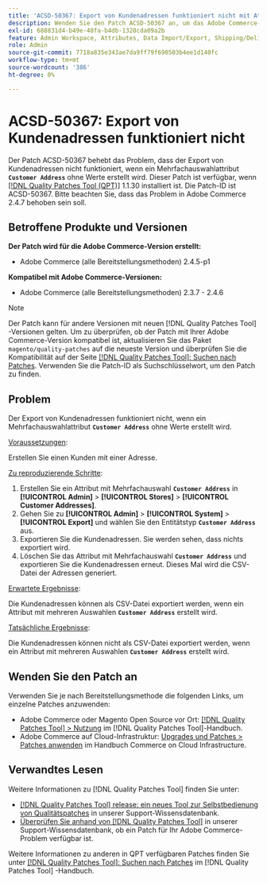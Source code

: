```yaml
---
title: 'ACSD-50367: Export von Kundenadressen funktioniert nicht mit Attribut mit Mehrfachauswahl'
description: Wenden Sie den Patch ACSD-50367 an, um das Adobe Commerce-Problem zu beheben, bei dem der Export von Kundenadressen nicht funktioniert, wenn ein Attribut mit Mehrfachauswahl **"Kundenadresse"** ohne Werte erstellt wird.
exl-id: 688831d4-b49e-48fa-b4db-1328cda09a2b
feature: Admin Workspace, Attributes, Data Import/Export, Shipping/Delivery
role: Admin
source-git-commit: 7718a835e343ae7da9ff79f690503b4ee1d140fc
workflow-type: tm+mt
source-wordcount: '386'
ht-degree: 0%

---
```


# ACSD-50367: Export von Kundenadressen funktioniert nicht

Der Patch ACSD-50367 behebt das Problem, dass der Export von Kundenadressen nicht funktioniert, wenn ein Mehrfachauswahlattribut **`Customer Address`** ohne Werte erstellt wird. Dieser Patch ist verfügbar, wenn [[!DNL Quality Patches Tool (QPT)]](/help/announcements/adobe-commerce-announcements/magento-quality-patches-released-new-tool-to-self-serve-quality-patches.md) 1.1.30 installiert ist. Die Patch-ID ist ACSD-50367. Bitte beachten Sie, dass das Problem in Adobe Commerce 2.4.7 behoben sein soll.

## Betroffene Produkte und Versionen

**Der Patch wird für die Adobe Commerce-Version erstellt:**

* Adobe Commerce (alle Bereitstellungsmethoden) 2.4.5-p1

**Kompatibel mit Adobe Commerce-Versionen:**

* Adobe Commerce (alle Bereitstellungsmethoden) 2.3.7 - 2.4.6

>[!NOTE]
>
>Der Patch kann für andere Versionen mit neuen [!DNL Quality Patches Tool] -Versionen gelten. Um zu überprüfen, ob der Patch mit Ihrer Adobe Commerce-Version kompatibel ist, aktualisieren Sie das Paket `magento/quality-patches` auf die neueste Version und überprüfen Sie die Kompatibilität auf der Seite [[!DNL Quality Patches Tool]: Suchen nach Patches](https://experienceleague.adobe.com/tools/commerce-quality-patches/index.html). Verwenden Sie die Patch-ID als Suchschlüsselwort, um den Patch zu finden.

## Problem

Der Export von Kundenadressen funktioniert nicht, wenn ein Mehrfachauswahlattribut **`Customer Address`** ohne Werte erstellt wird.

<u>Voraussetzungen</u>:

Erstellen Sie einen Kunden mit einer Adresse.

<u>Zu reproduzierende Schritte</u>:

1. Erstellen Sie ein Attribut mit Mehrfachauswahl **`Customer Address`** in **[!UICONTROL Admin]** > **[!UICONTROL Stores]** > **[!UICONTROL Customer Addresses]**.
1. Gehen Sie zu **[!UICONTROL Admin]** > **[!UICONTROL System]** > **[!UICONTROL Export]** und wählen Sie den Entitätstyp **`Customer Address`** aus.
1. Exportieren Sie die Kundenadressen. Sie werden sehen, dass nichts exportiert wird.
1. Löschen Sie das Attribut mit Mehrfachauswahl **`Customer Address`** und exportieren Sie die Kundenadressen erneut. Dieses Mal wird die CSV-Datei der Adressen generiert.

<u>Erwartete Ergebnisse</u>:

Die Kundenadressen können als CSV-Datei exportiert werden, wenn ein Attribut mit mehreren Auswahlen **`Customer Address`** erstellt wird.

<u>Tatsächliche Ergebnisse</u>:

Die Kundenadressen können nicht als CSV-Datei exportiert werden, wenn ein Attribut mit mehreren Auswahlen **`Customer Address`** erstellt wird.

## Wenden Sie den Patch an

Verwenden Sie je nach Bereitstellungsmethode die folgenden Links, um einzelne Patches anzuwenden:

* Adobe Commerce oder Magento Open Source vor Ort: [[!DNL Quality Patches Tool] > Nutzung](https://experienceleague.adobe.com/docs/commerce-operations/tools/quality-patches-tool/usage.html) im [!DNL Quality Patches Tool]-Handbuch.
* Adobe Commerce auf Cloud-Infrastruktur: [Upgrades und Patches > Patches anwenden](https://experienceleague.adobe.com/docs/commerce-cloud-service/user-guide/develop/upgrade/apply-patches.html) im Handbuch Commerce on Cloud Infrastructure.

## Verwandtes Lesen

Weitere Informationen zu [!DNL Quality Patches Tool] finden Sie unter:

* [[!DNL Quality Patches Tool] release: ein neues Tool zur Selbstbedienung von Qualitätspatches](/help/announcements/adobe-commerce-announcements/magento-quality-patches-released-new-tool-to-self-serve-quality-patches.md) in unserer Support-Wissensdatenbank.
* [Überprüfen Sie anhand von  [!DNL Quality Patches Tool]](/help/support-tools/patches-available-in-qpt-tool/check-patch-for-magento-issue-with-magento-quality-patches.md) in unserer Support-Wissensdatenbank, ob ein Patch für Ihr Adobe Commerce-Problem verfügbar ist.

Weitere Informationen zu anderen in QPT verfügbaren Patches finden Sie unter [[!DNL Quality Patches Tool]: Suchen nach Patches](https://experienceleague.adobe.com/tools/commerce-quality-patches/index.html) im [!DNL Quality Patches Tool] -Handbuch.
